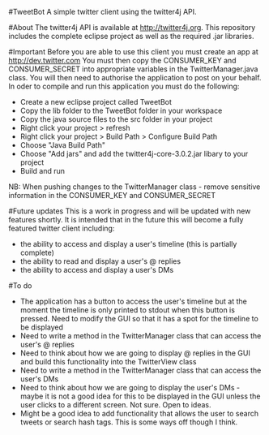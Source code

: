 #TweetBot
A simple twitter client using the twitter4j API.

#About
The twitter4j API is available at http://twitter4j.org. This repository includes the complete eclipse project as well as the required .jar libraries.

#Important
Before you are able to use this client you must create an app at http://dev.twitter.com
You must then copy the CONSUMER_KEY and CONSUMER_SECRET into appropriate variables in the TwitterManager.java class. You will then need to authorise the application to post on your behalf. 
In oder to compile and run this application you must do the following:
- Create a new eclipse project called TweetBot
- Copy the lib folder to the TweetBot folder in your workspace
- Copy the java source files to the src folder in your project
- Right click your project > refresh
- Right click your project > Build Path > Configure Build Path
- Choose "Java Build Path"
- Choose "Add jars" and add the twitter4j-core-3.0.2.jar libary to your project
- Build and run 

NB: When pushing changes to the TwitterManager class - remove sensitive information in the CONSUMER_KEY and CONSUMER_SECRET

#Future updates
This is a work in progress and will be updated with new features shortly. It is intended that in the future this will become a fully featured twitter client including:
- the ability to access and display a user's timeline (this is partially complete)
- the ability to read and display a user's @ replies
- the ability to access and display a user's DMs

#To do
- The application has a button to access the user's timeline but at the moment the timeline is only printed to stdout when this button is pressed. Need to modify the GUI so that it has a spot for the timeline to be displayed
- Need to write a method in the TwitterManager class that can access the user's @ replies
- Need to think about how we are going to display @ replies in the GUI and build this functionality into the TwitterView class
- Need to write a method in the TwitterManager class that can access the user's DMs
- Need to think about how we are going to display the user's DMs - maybe it is not a good idea for this to be displayed in the GUI unless the user clicks to a different screen. Not sure. Open to ideas. 
- Might be a good idea to add functionality that allows the user to  search tweets or search hash tags. This is some ways off though I think. 